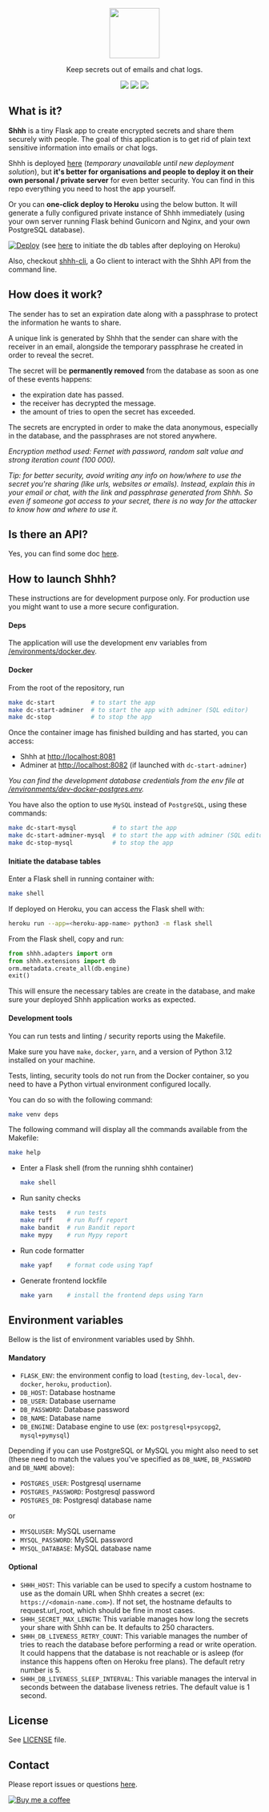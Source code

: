 <p align="center">
  <img width="100px" src="https://github.com/smallwat3r/shhh/blob/master/shhh/static/img/logo.png" />
</p>
<p align="center">Keep secrets out of emails and chat logs.</p>

<p align="center">
  <a href="https://codecov.io/gh/smallwat3r/shhh" rel="nofollow"><img src="https://codecov.io/gh/smallwat3r/shhh/branch/master/graph/badge.svg" style="max-width:100%;"></a>
  <a href="https://codeclimate.com/github/smallwat3r/shhh/maintainability" rel="nofollow"><img src="https://api.codeclimate.com/v1/badges/f7c33b1403dd719407c8/maintainability" style="max-width:100%;"></a>
  <a href="https://github.com/smallwat3r/shhh/blob/master/LICENSE" rel="nofollow"><img src="https://img.shields.io/badge/License-MIT-green.svg" style="max-width:100%;"></a>
</p>

## What is it?

**Shhh** is a tiny Flask app to create encrypted secrets and share 
them securely with people. The goal of this application is to get rid
of plain text sensitive information into emails or chat logs.

Shhh is deployed [here](https://www.shhh-encrypt.com) (_temporary unavailable
until new deployment solution_), but **it's better for organisations and people 
to deploy it on their own personal / private server** for even better security. 
You can find in this repo everything you need to host the app yourself.

Or you can **one-click deploy to Heroku** using the below button.
It will generate a fully configured private instance of Shhh 
immediately (using your own server running Flask behind Gunicorn and Nginx, 
and your own PostgreSQL database).

[![Deploy][heroku-shield]][heroku] (see [here](#initiate-the-database-tables) to 
initiate the db tables after deploying on Heroku)

Also, checkout [shhh-cli](https://github.com/smallwat3r/shhh-cli), 
a Go client to interact with the Shhh API from the command line.

## How does it work?

The sender has to set an expiration date along with a passphrase to
protect the information he wants to share.

A unique link is generated by Shhh that the sender can share with the
receiver in an email, alongside the temporary passphrase he created
in order to reveal the secret.

The secret will be **permanently removed** from the database as soon 
as one of these events happens:

* the expiration date has passed. 
* the receiver has decrypted the message. 
* the amount of tries to open the secret has exceeded. 

The secrets are encrypted in order to make the data anonymous, 
especially in the database, and the passphrases are not stored 
anywhere.

_Encryption method used: Fernet with password, random salt value and
strong iteration count (100 000)._ 

_Tip: for better security, avoid writing any info on how/where to use the secret you're sharing (like urls, websites or emails). Instead, explain this in your email or chat, with the link and passphrase generated from Shhh. So even if someone got access to your secret, there is no way for the attacker to know how and where to use it._

## Is there an API?

Yes, you can find some doc [here](https://app.swaggerhub.com/apis-docs/smallwat3r/shhh-api/1.0.0).

## How to launch Shhh?

These instructions are for development purpose only. For production 
use you might want to use a more secure configuration.

#### Deps

The application will use the development env variables from [/environments/docker.dev](https://github.com/smallwat3r/shhh/blob/master/environments/docker.dev).

#### Docker

From the root of the repository, run

```sh
make dc-start          # to start the app 
make dc-start-adminer  # to start the app with adminer (SQL editor)
make dc-stop           # to stop the app
```

Once the container image has finished building and has started, you 
can access: 

* Shhh at <http://localhost:8081>
* Adminer at <http://localhost:8082> (if launched with `dc-start-adminer`)

_You can find the development database credentials from the env file at [/environments/dev-docker-postgres.env](https://github.com/smallwat3r/shhh/blob/master/environments/dev-docker-postgres.env)._

You have also the option to use `MySQL` instead of `PostgreSQL`, using these commands:
```sh
make dc-start-mysql          # to start the app
make dc-start-adminer-mysql  # to start the app with adminer (SQL editor)
make dc-stop-mysql           # to stop the app
```

#### Initiate the database tables

Enter a Flask shell in running container with:
``` sh
make shell
```

If deployed on Heroku, you can access the Flask shell with:
``` sh
heroku run --app=<heroku-app-name> python3 -m flask shell
```

From the Flask shell, copy and run:
``` python
from shhh.adapters import orm
from shhh.extensions import db
orm.metadata.create_all(db.engine)
exit()
```

This will ensure the necessary tables are create in the database, and make sure your
deployed Shhh application works as expected.

#### Development tools

You can run tests and linting / security reports using the Makefile.

Make sure you have `make`, `docker`, `yarn`, and a version of Python 3.12 installed on your machine.

Tests, linting, security tools do not run from the Docker container, so you need to have a Python
virtual environment configured locally.

You can do so with the following command:
``` sh
make venv deps
```

The following command will display all the commands available from the Makefile:
``` sh
make help
```

* Enter a Flask shell (from the running shhh container)
  ``` sh
  make shell 
  ```

* Run sanity checks
  ```sh
  make tests   # run tests
  make ruff    # run Ruff report
  make bandit  # run Bandit report
  make mypy    # run Mypy report
  ```

* Run code formatter
  ```sh
  make yapf    # format code using Yapf
  ```

* Generate frontend lockfile
  ```sh
  make yarn    # install the frontend deps using Yarn
  ```

## Environment variables

Bellow is the list of environment variables used by Shhh.

#### Mandatory
* `FLASK_ENV`: the environment config to load (`testing`, `dev-local`, `dev-docker`, `heroku`, `production`).
* `DB_HOST`: Database hostname
* `DB_USER`: Database username
* `DB_PASSWORD`: Database password
* `DB_NAME`: Database name
* `DB_ENGINE`: Database engine to use (ex: `postgresql+psycopg2`, `mysql+pymysql`)

Depending if you can use PostgreSQL or MySQL you might also need to set (these need to match the values
you've specified as `DB_NAME`, `DB_PASSWORD` and `DB_NAME` above):

* `POSTGRES_USER`: Postgresql username
* `POSTGRES_PASSWORD`: Postgresql password
* `POSTGRES_DB`: Postgresql database name

or

* `MYSQLUSER`: MySQL username
* `MYSQL_PASSWORD`: MySQL password
* `MYSQL_DATABASE`: MySQL database name

#### Optional
* `SHHH_HOST`: This variable can be used to specify a custom hostname to use as the
domain URL when Shhh creates a secret (ex: `https://<domain-name.com>`). If not set, the hostname 
defaults to request.url_root, which should be fine in most cases.
* `SHHH_SECRET_MAX_LENGTH`: This variable manages how long the secrets your share with Shhh can 
be. It defaults to 250 characters.
* `SHHH_DB_LIVENESS_RETRY_COUNT`: This variable manages the number of tries to reach the database 
before performing a read or write operation. It could happens that the database is not reachable or is 
asleep (for instance this happens often on Heroku free plans). The default retry number is 5.
* `SHHH_DB_LIVENESS_SLEEP_INTERVAL`: This variable manages the interval in seconds between the database
liveness retries. The default value is 1 second.

## License

See [LICENSE](https://github.com/smallwat3r/shhh/blob/master/LICENSE) file.

## Contact

Please report issues or questions 
[here](https://github.com/smallwat3r/shhh/issues).


[![Buy me a coffee][buymeacoffee-shield]][buymeacoffee]


[buymeacoffee-shield]: https://www.buymeacoffee.com/assets/img/guidelines/download-assets-sm-2.svg
[buymeacoffee]: https://www.buymeacoffee.com/smallwat3r

[heroku-shield]: https://www.herokucdn.com/deploy/button.svg
[heroku]: https://heroku.com/deploy?template=https://github.com/smallwat3r/shhh
